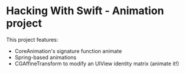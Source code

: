 # Hacking With Swift - Animation project

This project features:
- CoreAnimation's signature function animate
- Spring-based animations
- CGAffineTransform to modify an UIView identity matrix (animate it!)
